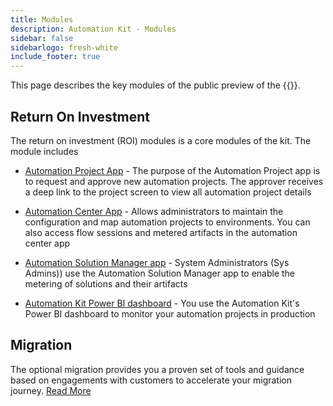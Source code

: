 ```yaml
---
title: Modules
description: Automation Kit - Modules
sidebar: false
sidebarlogo: fresh-white
include_footer: true
---
```


This page describes the key modules of the public preview of the {{<product-name>}}.

## Return On Investment

The return on investment (ROI) modules is a core modules of the kit. The module includes

- [Automation Project App](https://learn.microsoft.com/power-automate/guidance/automation-kit/use-automation-kit#automation-project-app) - The purpose of the Automation Project app is to request and approve new automation projects. The approver receives a deep link to the project screen to view all automation project details

- [Automation Center App](https://learn.microsoft.com/power-automate/guidance/automation-kit/use-automation-kit#automation-center-app) - Allows administrators to maintain the configuration and map automation projects to environments. You can also access flow sessions and metered artifacts in the automation center app

- [Automation Solution Manager app](https://learn.microsoft.com/power-automate/guidance/automation-kit/use-automation-kit#automation-solution-manager-app) - System Administrators (Sys Admins)) use the Automation Solution Manager app to enable the metering of solutions and their artifacts

- [Automation Kit Power BI dashboard](https://learn.microsoft.com/power-automate/guidance/automation-kit/use-automation-kit#automation-kit-power-bi-dashboard) - You use the Automation Kit's Power BI dashboard to monitor your automation projects in production

## Migration

The optional migration provides you a proven set of tools and guidance based on engagements with customers to accelerate your migration journey. [Read More](/migration)